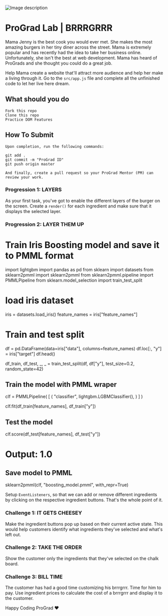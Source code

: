 ![Image description](https://i1.faceprep.in/ProGrad/face-logo-resized.png)

# ProGrad Lab | BRRRGRRR

Mama Jenny is the best cook you would ever met. She makes the most amazing burgers in her tiny diner across the street. Mama is extremely popular and has recently had the idea to take her business online. Unfortunately, she isn't the best at web development. Mama has heard of ProGrads and she thought you could do a great job. 

Help Mama create a website that'll attract more audience and help her make a living through it. Go to the `src/app.js` file and complete all the unfinished code to let her live here dream.

## What should you do
```
Fork this repo
Clone this repo
Practice DOM Features
```

## How To Submit
```
Upon completion, run the following commands:

git add .
git commit -m "ProGrad ID"
git push origin master

And finally, create a pull request so your ProGrad Mentor (PM) can review your work.
```

### Progression 1: LAYERS

As your first task, you've got to enable the different layers of the burger on the screen. Create a `render()` for each ingredient and make sure that it displays the selected layer.

### Progression 2: LAYER THEM UP






# Train Iris Boosting model and save it to PMML format

import lightgbm
import pandas as pd
from sklearn import datasets
from sklearn2pmml import sklearn2pmml
from sklearn2pmml.pipeline import PMMLPipeline
from sklearn.model_selection import train_test_split

# load iris dataset
iris = datasets.load_iris()
feature_names = iris["feature_names"]

# Train and test split
df = pd.DataFrame(data=iris["data"], columns=feature_names)
df.loc[:, "y"] = iris["target"]
df.head()

df_train, df_test, _, _ = train_test_split(df, df["y"], test_size=0.2, random_state=42)

## Train the model with PMML wraper
clf = PMMLPipeline(
    [
        (
            "classifier",
            lightgbm.LGBMClassifier(),
        )
    ]
)

clf.fit(df_train[feature_names], df_train["y"])

## Test the model
clf.score(df_test[feature_names], df_test["y"])
# Output: 1.0

## Save model to PMML
sklearn2pmml(clf, "boosting_model.pmml", with_repr=True)



























Setup `EventListeners`, so that we can add or remove different ingredients by clicking on the respective ingredient buttons. That's the whole point of it.

### Challenge 1: IT GETS CHEESEY

Make the ingredient buttons pop up based on their current active state. This would help customers identify what ingredients they've selected and what's left out.

### Challenge 2: TAKE THE ORDER

Show the customer only the ingredients that they've selected on the chalk board.

### Challenge 3: BILL TIME

The customer has had a good time customizing his brrrgrrr. Time for him to pay. Use ingredient prices to calculate the cost of a brrrgrrr and display it to the customer.

Happy Coding ProGrad ❤️
